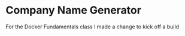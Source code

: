 Company Name Generator
======================

For the Docker Fundamentals class
I made a change to kick off a build

